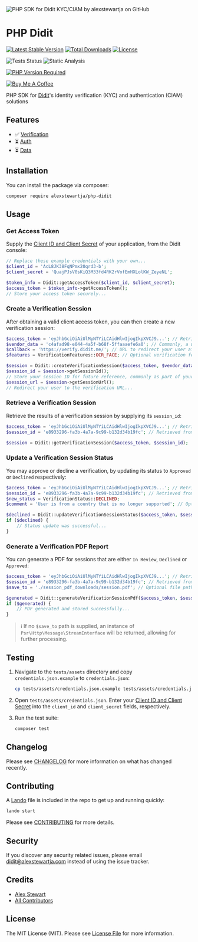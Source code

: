 <img src="https://i.ibb.co/cKzkJBrN/alexstewartja-php-didit.png" alt="PHP SDK for Didit KYC/CIAM by alexstewartja on GitHub">

# PHP Didit
[![Latest Stable Version](http://poser.pugx.org/alexstewartja/php-didit/v)](https://packagist.org/packages/alexstewartja/php-didit)
[![Total Downloads](http://poser.pugx.org/alexstewartja/php-didit/downloads)](https://packagist.org/packages/alexstewartja/php-didit)
[![License](http://poser.pugx.org/alexstewartja/php-didit/license)](https://packagist.org/packages/alexstewartja/php-didit)

![Tests Status](https://img.shields.io/github/actions/workflow/status/alexstewartja/php-didit/run-tests.yml?label=tests)
![Static Analysis](https://img.shields.io/github/actions/workflow/status/alexstewartja/php-didit/fix-php-code-style-issues.yml?label=code%20style)

[![PHP Version Required](http://poser.pugx.org/alexstewartja/php-didit/require/php)](https://packagist.org/packages/alexstewartja/php-didit)

[![Buy Me A Coffee](https://img.shields.io/badge/Buy_Me-A_Coffee-orange?logo=buy-me-a-coffee)](https://buymeacoffee.com/alexstewartja)

PHP SDK for [Didit](https://didit.me/business)'s identity verification (KYC) and authentication (CIAM) solutions

## Features

- :white_check_mark: [Verification](https://docs.didit.me/identity-verification/full-flow)
- :hourglass_flowing_sand: [Auth](https://docs.didit.me/auth-and-data/sign-in-api-reference/full-flow)
- :hourglass_flowing_sand: [Data](https://docs.didit.me/auth-and-data/data-api-reference/full-flow)

## Installation

You can install the package via composer:

```bash
composer require alexstewartja/php-didit
```

## Usage

### Get Access Token

Supply
the [Client ID and Client Secret](https://docs.didit.me/identity-verification/quick-start#configure-verification-settings)
of your application, from the Didit console:

```php
// Replace these example credentials with your own...
$client_id = 'AcL8JK38FqNPmx20qrd3-b';
$client_secret = 'QuajPJsV0sKiQ3M33fd4RK2rVofEmHXLolKW_ZeyeNL';

$token_info = Didit::getAccessToken($client_id, $client_secret);
$access_token = $token_info->getAccessToken();
// Store your access token securely...
```

### Create a Verification Session

After obtaining a valid client access token, you can then create a new verification session:

```php
$access_token = 'eyJhbGciOiAiUlMyNTYiLCAidHlwIjogIkpXVCJ9...'; // Retrieved from secure storage
$vendor_data = 'c4afad98-e044-4a5f-b68f-5ffaaaefe6a0'; // Commonly, a unique id/uuid of the user in your application
$callback = 'https://verify.didit.me/'; // URL to redirect your user after they complete verification
$features = VerificationFeatures::OCR_FACE; // Optional verification features to enable

$session = Didit::createVerificationSession($access_token, $vendor_data, $callback);
$session_id = $session->getSessionId();
// Store your session ID for future reference, commonly as part of your user record...
$session_url = $session->getSessionUrl();
// Redirect your user to the verification URL...
```

### Retrieve a Verification Session

Retrieve the results of a verification session by supplying its `session_id`:

```php
$access_token = 'eyJhbGciOiAiUlMyNTYiLCAidHlwIjogIkpXVCJ9...'; // Retrieved from secure storage
$session_id = 'e8933296-fa3b-4a7a-9c99-b132d34b19fc'; // Retrieved from user record

$session = Didit::getVerificationSession($access_token, $session_id);
```

### Update a Verification Session Status

You may approve or decline a verification, by updating its status to `Approved` or `Declined` respectively:

```php
$access_token = 'eyJhbGciOiAiUlMyNTYiLCAidHlwIjogIkpXVCJ9...'; // Retrieved from secure storage
$session_id = 'e8933296-fa3b-4a7a-9c99-b132d34b19fc'; // Retrieved from user record
$new_status = VerificationStatus::DECLINED;
$comment = 'User is from a country that is no longer supported'; // Optional comment/reason for review

$declined = Didit::updateVerificationSessionStatus($access_token, $session_id, $new_status, $comment);
if ($declined) {
    // Status update was successful...
}
```

### Generate a Verification PDF Report

You can generate a PDF for sessions that are either `In Review`, `Declined` or `Approved`:

```php
$access_token = 'eyJhbGciOiAiUlMyNTYiLCAidHlwIjogIkpXVCJ9...'; // Retrieved from secure storage
$session_id = 'e8933296-fa3b-4a7a-9c99-b132d34b19fc'; // Retrieved from user record
$save_to = './session_pdf_downloads/session.pdf'; // Optional file path to store generated PDF

$generated = Didit::generateVerificationSessionPdf($access_token, $session_id, $save_to);
if ($generated) {
    // PDF generated and stored successfully...
}
```

> :information_source: If no `$save_to` path is supplied, an instance of `Psr\Http\Message\StreamInterface`
> will be returned, allowing for further processing.

## Testing

1. Navigate to the `tests/assets` directory and copy `credentials.json.example` to `credentials.json`:
    ```bash
    cp tests/assets/credentials.json.example tests/assets/credentials.json
    ```
2. Open `tests/assets/credentials.json`. Enter
   your [Client ID and Client Secret](https://docs.didit.me/identity-verification/quick-start#configure-verification-settings)
   into the `client_id` and
   `client_secret` fields, respectively.

3. Run the test suite:
    ```bash
    composer test
    ```

## Changelog

Please see [CHANGELOG](CHANGELOG.md) for more information on what has changed recently.

## Contributing

A [Lando](https://lando.dev/) file is included in the repo to get up and running quickly:

```bash
lando start
```

Please see [CONTRIBUTING](CONTRIBUTING.md) for more details.

## Security

If you discover any security related issues, please
email [didit@alexstewartja.com](mailto:didit@alexstewartja.com?Subject=PHP%20Didit) instead of
using the issue tracker.

## Credits

- [Alex Stewart](https://github.com/alexstewartja)
- [All Contributors](../../contributors)

## License

The MIT License (MIT). Please see [License File](LICENSE.md) for more information.
